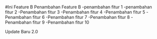 #Ini Feature B
Penambahan Feature B
-penambahan fitur 1
-penambahan fitur 2
-Penambahan fitur 3
-Penambahan fitur 4
-Penambahan fitur 5
-Penambahan fitur 6
-Penambahan fitur 7
-Penambahan fitur 8
-Penambahan fitur 9
-Penambahan fitur 10

Update Baru 2.0